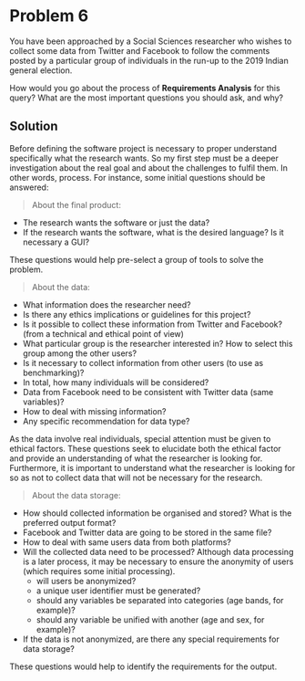 # Problem 6

You have been approached by a Social Sciences researcher who wishes to collect some data from Twitter and Facebook to follow the comments posted by a particular group of individuals in the run-up to the 2019 Indian general election.

How would you go about the process of **Requirements Analysis** for this query? What are the most important questions you should ask, and why?

## Solution

Before defining the software project is necessary to proper understand specifically what the research wants. So my first step must be a deeper investigation about the real goal and about the challenges to fulfil them. In other words,  process. For instance, some initial questions should be answered:

> About the final product:

- The research wants the software or just the data?
- If the research wants the software, what is the desired language? Is it necessary a GUI?

These questions would help pre-select a group of tools to solve the problem.

> About the data:

- What information does the researcher need?
- Is there any ethics implications or guidelines for this project?
- Is it possible to collect these information from Twitter and Facebook? (from a technical and ethical point of view)
- What particular group is the researcher interested in? How to select this group among the other users?
- Is it necessary to collect information from other users (to use as benchmarking)?
- In total, how many individuals will be considered?
- Data from Facebook need to be consistent with Twitter data (same variables)?
- How to deal with missing information?
- Any specific recommendation for data type?

As the data involve real individuals, special attention must be given to ethical factors. These questions seek to elucidate both the ethical factor and provide an understanding of what the researcher is looking for. Furthermore, it is important to understand what the researcher is looking for so as not to collect data that will not be necessary for the research.

> About the data storage:

- How should collected information be organised and stored? What is the preferred output format?
- Facebook and Twitter data are going to be stored in the same file?
- How to deal with same users data from both platforms?
- Will the collected data need to be processed? Although data processing is a later process, it may be necessary to ensure the anonymity of users (which requires some initial processing).
  - will users be anonymized?
  - a unique user identifier must be generated?
  - should any variables be separated into categories (age bands, for example)?
  - should any variable be unified with another (age and sex, for example)?
- If the data is not anonymized, are there any special requirements for data storage?

These questions would help to identify the requirements for the output.

